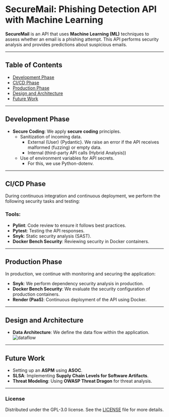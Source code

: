 # SecureMail: Phishing Detection API with Machine Learning

**SecureMail** is an API that uses **Machine Learning (ML)** techniques to assess whether an email is a phishing attempt. This API performs security analysis and provides predictions about suspicious emails.

---

## Table of Contents
- [Development Phase](#development-phase)
- [CI/CD Phase](#cicd-phase)
- [Production Phase](#production-phase)
- [Design and Architecture](#design-and-architecture)
- [Future Work](#future-work)

---

## Development Phase

- **Secure Coding**: We apply **secure coding** principles.
   - Sanitization of incoming data.
        - External (User) {Pydantic}. We raise an error if the API receives malformed (fuzzing) or empty data.
        - Internal (third-party API calls (Hybrid Analysis))
   - Use of environment variables for API secrets.
        - For this, we use Python-dotenv.

---

## CI/CD Phase

During continuous integration and continuous deployment, we perform the following security tasks and testing:

### Tools:
- **Pylint**: Code review to ensure it follows best practices.
- **Pytest**: Testing the API responses.
- **Snyk**: Static security analysis (SAST).
- **Docker Bench Security**: Reviewing security in Docker containers.

---

## Production Phase

In production, we continue with monitoring and securing the application:

- **Snyk**: We perform dependency security analysis in production.
- **Docker Bench Security**: We evaluate the security configuration of production containers.
- **Render (PaaS)**: Continuous deployment of the API using Docker.

---

## Design and Architecture

- **Data Architecture**: We define the data flow within the application.
   ![dataflow](https://github.com/user-attachments/assets/031fe97e-8b09-4a9d-b254-2b63db6487cb)

---

## Future Work

- Setting up an **ASPM** using **ASOC**.
- **SLSA**: Implementing **Supply Chain Levels for Software Artifacts**.
- **Threat Modeling**: Using **OWASP Threat Dragon** for threat analysis.

---

### License

Distributed under the GPL-3.0 license. See the [LICENSE](./LICENSE) file for more details.
